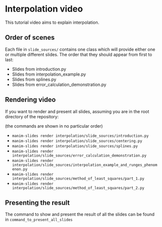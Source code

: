 # Interpolation video

This tutorial video aims to explain interpolation.

## Order of scenes

Each file in `slide_sources/` contains one class which will provide either one or multiple different slides.
The order that they should appear from first to last:

* Slides from introduction.py
* Slides from interpolation_example.py
* Slides from splines.py
* Slides from error_calculation_demonstration.py


## Rendering video

If you want to render and present all slides, assuming you are in the root directory of the repository:

(the commands are shown in no particular order)

* `manim-slides render interpolation/slide_sources/introduction.py`
* `manim-slides render interpolation/slide_sources/centering.py`
* `manim-slides render interpolation/slide_sources/splines.py`
* `manim-slides render interpolation/slide_sources/error_calculation_demonstration.py`
* `manim-slides render interpolation/slide_sources/interpolation_example_and_runges_phenomenon.py`
* `manim-slides render interpolation/slide_sources/method_of_least_squares/part_1.py`
* `manim-slides render interpolation/slide_sources/method_of_least_squares/part_2.py`

## Presenting the result

The command to show and present the result of all the slides can be found in `command_to_present_all_slides`